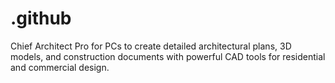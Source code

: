 # .github
 Chief Architect Pro for PCs to create detailed architectural plans, 3D models, and construction documents with powerful CAD tools for residential and commercial design.

